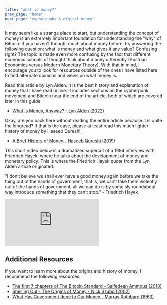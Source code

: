 ```yaml
---
title: "what is money?"
prev_page: "home"
next_page: "cypherpunks & digital money"
---
```


It may seem like a strange place to start, but understanding the concept of money is an extremely important foundation for understanding the "why" of Bitcoin. If you haven't thought much about money before, try answering the following question: what is money and what gives it any value? Confusing right? The topic is made even more confusing by the fact that different economic schools of thought think about money differently (Austrian Economics versus Modern Monetary Theory). With that in mind, I encourage you to look for resources outside of the ones I have listed here to find alternate opinions and views on what money is.

Read this article by Lyn Alden. It is the best history and explanation of money that I have read online. It includes sections on the cypherpunk movement and Bitcoin near the end of the article, both of which are covered later in this guide.

- <a href="https://www.lynalden.com/what-is-money/" target="_blank" rel="noreferrer">What is Money, Anyway? - Lyn Alden (2022)</a>

Okay, are you back here without reading the entire article because it is quite the longread? If that is the case, please at least read this much lighter history of money by Haseeb Qureshi.

- <a href="https://nakamoto.com/a-brief-history-of-money/" target="_blank" rel="noreferrer">A Brief History of Money - Haseeb Qureshi (2019)</a>

This short video below is a dramatized supercut of a 1984 interview with Friedrich Hayek, where he talks about the development of money and monetary policy. This is where the Friedrich Hayek quote from the Lyn Alden article originated.

<p class="quote">
"I don’t believe we shall ever have a good money again before we take the thing out of the hands of government, that is, we can’t take them violently out of the hands of government, all we can do is by some sly roundabout way introduce something that they can’t stop." - Friedrich Hayek
</p>

<div class="youtube-container">
<iframe class="responsive-iframe" src="https://www.youtube.com/embed/9-uo-KfnkhI?start=5" title="YouTube video player" frameBorder="0" allow="accelerometer; autoplay; clipboard-write; encrypted-media; gyroscope; picture-in-picture" allowFullScreen></iframe>
</div>

## Additional Resources

If you want to learn more about the origins and history of money, I recommend the following resources:

- <a href="https://read.amazon.ca/kp/embed?asin=B07BPM3GZQ&preview=newtab&linkCode=kpe&ref_=cm_sw_r_kb_dp_W77SRX8WS3Y938G6T4RN" target="_blank" rel="noreferrer">The first 7 chapters of The Bitcoin Standard - Saifedean Ammous (2018)</a>
- <a href="https://nakamotoinstitute.org/shelling-out/" target="_blank" rel="noreferrer">Shelling Out - The Origins of Money - Nick Szabo (2002)</a>
- <a href="https://nakamotoinstitute.org/static/docs/what-has-government-done-to-our-money.pdf" target="_blank" rel="noreferrer">What Has Government done to Our Money - Murray Rothbard (1963)</a>
